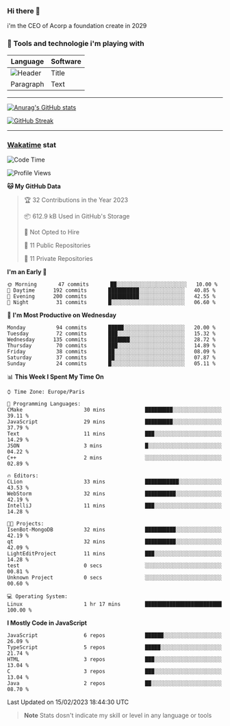 ### Hi there 👋

i'm the CEO of Acorp a foundation create in 2029  

### 🧰 Tools and technologie i'm playing with

 | Language | Software |
| ----------- | ----------- |
| ![Header](https://img.shields.io/badge/Nuxt3-green&style=for-the-badge&logo=nustjs&logoColor=00DC82) | Title |
| Paragraph | Text |

---

[![Anurag's GitHub stats](https://github-readme-stats.vercel.app/api?username=ackimixs&show_icons=true&theme=github_dark&count_private=true)](https://www.ackimixs.xyz)

[![GitHub Streak](https://github-readme-streak-stats.herokuapp.com?user=Ackimixs&theme=github-dark-blue&date_format=j%20M%5B%20Y%5D&mode=weekly)](https://git.io/streak-stats)

---
 
 ### [Wakatime](https://wakatime.com/) stat

<!--START_SECTION:waka-->
![Code Time](http://img.shields.io/badge/Code%20Time-388%20hrs%204%20mins-blue)

![Profile Views](http://img.shields.io/badge/Profile%20Views-1-blue)

**🐱 My GitHub Data** 

> 🏆 32 Contributions in the Year 2023
 > 
> 📦 612.9 kB Used in GitHub's Storage 
 > 
> 🚫 Not Opted to Hire
 > 
> 📜 11 Public Repositories 
 > 
> 🔑 11 Private Repositories  
 > 
**I'm an Early 🐤** 

```text
🌞 Morning       47 commits       ██░░░░░░░░░░░░░░░░░░░░░░░   10.00 % 
🌆 Daytime      192 commits       ██████████░░░░░░░░░░░░░░░   40.85 % 
🌃 Evening      200 commits       ██████████░░░░░░░░░░░░░░░   42.55 % 
🌙 Night         31 commits       █░░░░░░░░░░░░░░░░░░░░░░░░   06.60 % 

```
📅 **I'm Most Productive on Wednesday** 

```text
Monday          94 commits       █████░░░░░░░░░░░░░░░░░░░░   20.00 % 
Tuesday         72 commits       ███░░░░░░░░░░░░░░░░░░░░░░   15.32 % 
Wednesday      135 commits       ███████░░░░░░░░░░░░░░░░░░   28.72 % 
Thursday        70 commits       ███░░░░░░░░░░░░░░░░░░░░░░   14.89 % 
Friday          38 commits       ██░░░░░░░░░░░░░░░░░░░░░░░   08.09 % 
Saturday        37 commits       ██░░░░░░░░░░░░░░░░░░░░░░░   07.87 % 
Sunday          24 commits       █░░░░░░░░░░░░░░░░░░░░░░░░   05.11 % 

```


📊 **This Week I Spent My Time On** 

```text
⌚︎ Time Zone: Europe/Paris

💬 Programming Languages: 
CMake                    30 mins             █████████░░░░░░░░░░░░░░░░   39.11 % 
JavaScript               29 mins             █████████░░░░░░░░░░░░░░░░   37.79 % 
Text                     11 mins             ███░░░░░░░░░░░░░░░░░░░░░░   14.29 % 
JSON                     3 mins              █░░░░░░░░░░░░░░░░░░░░░░░░   04.22 % 
C++                      2 mins              ░░░░░░░░░░░░░░░░░░░░░░░░░   02.89 % 

🔥 Editors: 
CLion                    33 mins             ███████████░░░░░░░░░░░░░░   43.53 % 
WebStorm                 32 mins             ██████████░░░░░░░░░░░░░░░   42.19 % 
IntelliJ                 11 mins             ███░░░░░░░░░░░░░░░░░░░░░░   14.28 % 

🐱‍💻 Projects: 
IsenBot-MongoDB          32 mins             ██████████░░░░░░░░░░░░░░░   42.19 % 
qt                       32 mins             ██████████░░░░░░░░░░░░░░░   42.09 % 
LightEditProject         11 mins             ███░░░░░░░░░░░░░░░░░░░░░░   14.28 % 
test                     0 secs              ░░░░░░░░░░░░░░░░░░░░░░░░░   00.81 % 
Unknown Project          0 secs              ░░░░░░░░░░░░░░░░░░░░░░░░░   00.60 % 

💻 Operating System: 
Linux                    1 hr 17 mins        █████████████████████████   100.00 % 

```

**I Mostly Code in JavaScript** 

```text
JavaScript               6 repos             ██████░░░░░░░░░░░░░░░░░░░   26.09 % 
TypeScript               5 repos             █████░░░░░░░░░░░░░░░░░░░░   21.74 % 
HTML                     3 repos             ███░░░░░░░░░░░░░░░░░░░░░░   13.04 % 
C                        3 repos             ███░░░░░░░░░░░░░░░░░░░░░░   13.04 % 
Java                     2 repos             ██░░░░░░░░░░░░░░░░░░░░░░░   08.70 % 

```



 Last Updated on 15/02/2023 18:44:30 UTC
<!--END_SECTION:waka-->

> **Note**
> Stats dosn't indicate my skill or level in any language or tools
